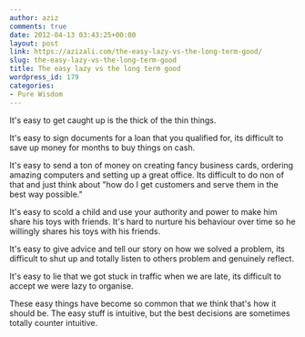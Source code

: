 ```yaml
---
author: aziz
comments: true
date: 2012-04-13 03:43:25+00:00
layout: post
link: https://azizali.com/the-easy-lazy-vs-the-long-term-good/
slug: the-easy-lazy-vs-the-long-term-good
title: The easy lazy vs the long term good
wordpress_id: 179
categories:
- Pure Wisdom
---
```


It's easy to get caught up is the thick of the thin things.

It's easy to sign documents for a loan that you qualified for, its difficult to save up money for months to buy things on cash.

It's easy to send a ton of money on creating fancy business cards, ordering amazing computers and setting up a great office. Its difficult to do non of that and just think about "how do I get customers and serve them in the best way possible."

It's easy to scold a child and use your authority and power to make him share his toys with friends. It's hard to nurture his behaviour over time so he willingly shares his toys with his friends.

It's easy to give advice and tell our story on how we solved a problem, its difficult to shut up and totally listen to others problem and genuinely reflect.

It's easy to lie that we got stuck in traffic when we are late, its difficult to accept we were lazy to organise.

These easy things have become so common that we think that's how it should be. The easy stuff is intuitive, but the best decisions are sometimes totally counter intuitive.

